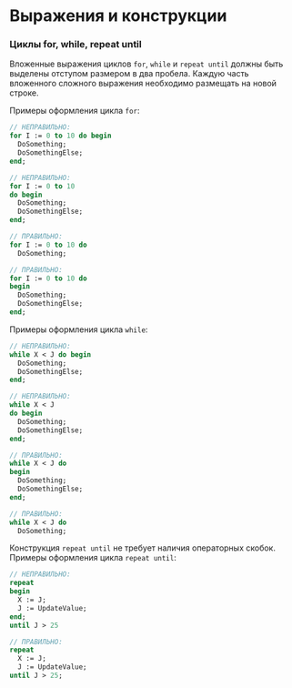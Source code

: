 # Выражения и конструкции

### Циклы for, while, repeat until

Вложенные выражения циклов `for`, `while` и `repeat until` должны быть выделены отступом размером в два пробела. Каждую часть вложенного сложного выражения необходимо размещать на новой строке.

Примеры оформления цикла `for`:

```Pascal
// НЕПРАВИЛЬНО:
for I := 0 to 10 do begin
  DoSomething; 
  DoSomethingElse;
end;

// НЕПРАВИЛЬНО:
for I := 0 to 10
do begin
  DoSomething;
  DoSomethingElse;
end;

// ПРАВИЛЬНО:
for I := 0 to 10 do
  DoSomething;

// ПРАВИЛЬНО:
for I := 0 to 10 do
begin
  DoSomething;
  DoSomethingElse;
end;
```

Примеры оформления цикла `while`:

```Pascal
// НЕПРАВИЛЬНО:
while X < J do begin
  DoSomething; 
  DoSomethingElse;
end;

// НЕПРАВИЛЬНО:
while X < J
do begin
  DoSomething;
  DoSomethingElse;
end;

// ПРАВИЛЬНО:
while X < J do 
begin
  DoSomething; 
  DoSomethingElse;
end;

// ПРАВИЛЬНО:
while X < J do
  DoSomething;
```

Конструкция `repeat until` не требует наличия операторных скобок.  
Примеры оформления цикла `repeat until`:

```Pascal
// НЕПРАВИЛЬНО:
repeat
begin
  X := J;
  J := UpdateValue;
end;
until J > 25

// ПРАВИЛЬНО:
repeat
  X := J;
  J := UpdateValue;
until J > 25;
```



